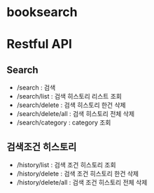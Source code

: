 # booksearch

# Restful API
## Search
* /search : 검색
* /search/list : 검색 히스토리 리스트 조회
* /search/delete : 검색 히스토리 한건 삭제
* /search/delete/all : 검색 히스토리 전체 삭제
* /search/category : category 조회

## 검색조건 히스토리
* /history/list : 검색 조건 히스토리 조회
* /history/delete : 검색 조건 히스토리 한건 삭제
* /history/delete/all : 검색 조건 히스토리 전체 삭제

